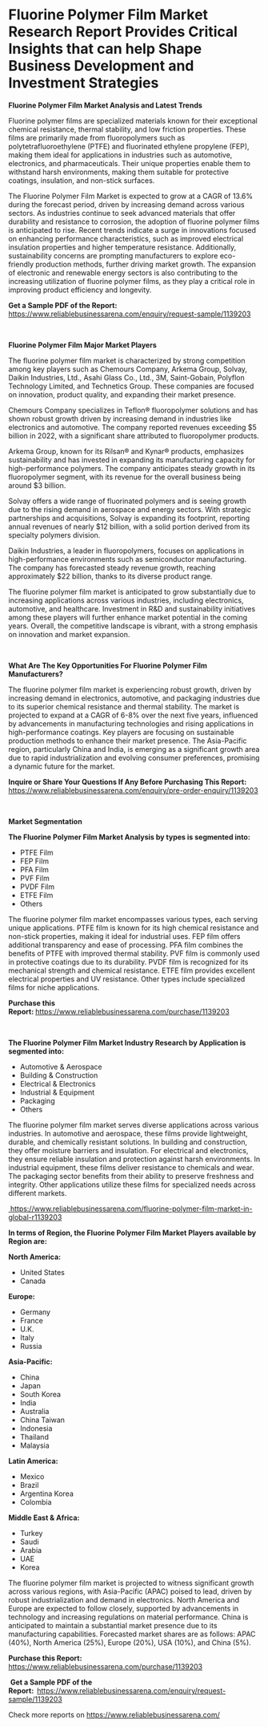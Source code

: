 <p><h1>Fluorine Polymer Film Market Research Report Provides Critical Insights that can help Shape Business Development and Investment Strategies</h1></p><p><strong>Fluorine Polymer Film Market Analysis and Latest Trends</strong></p>
<p><p>Fluorine polymer films are specialized materials known for their exceptional chemical resistance, thermal stability, and low friction properties. These films are primarily made from fluoropolymers such as polytetrafluoroethylene (PTFE) and fluorinated ethylene propylene (FEP), making them ideal for applications in industries such as automotive, electronics, and pharmaceuticals. Their unique properties enable them to withstand harsh environments, making them suitable for protective coatings, insulation, and non-stick surfaces.</p><p>The Fluorine Polymer Film Market is expected to grow at a CAGR of 13.6% during the forecast period, driven by increasing demand across various sectors. As industries continue to seek advanced materials that offer durability and resistance to corrosion, the adoption of fluorine polymer films is anticipated to rise. Recent trends indicate a surge in innovations focused on enhancing performance characteristics, such as improved electrical insulation properties and higher temperature resistance. Additionally, sustainability concerns are prompting manufacturers to explore eco-friendly production methods, further driving market growth. The expansion of electronic and renewable energy sectors is also contributing to the increasing utilization of fluorine polymer films, as they play a critical role in improving product efficiency and longevity.</p></p>
<p><strong>Get a Sample PDF of the Report:&nbsp;</strong> <a href="https://www.reliablebusinessarena.com/enquiry/request-sample/1139203?utm_campaign=2892&utm_medium=2&utm_source=Github&utm_content=ia&utm_term=25032025&utm_id=fluorine-polymer-film">https://www.reliablebusinessarena.com/enquiry/request-sample/1139203</a></p>
<p>&nbsp;</p>
<p><strong>Fluorine Polymer Film Major Market Players</strong></p>
<p><p>The fluorine polymer film market is characterized by strong competition among key players such as Chemours Company, Arkema Group, Solvay, Daikin Industries, Ltd., Asahi Glass Co., Ltd., 3M, Saint-Gobain, Polyflon Technology Limited, and Technetics Group. These companies are focused on innovation, product quality, and expanding their market presence.</p><p>Chemours Company specializes in Teflon® fluoropolymer solutions and has shown robust growth driven by increasing demand in industries like electronics and automotive. The company reported revenues exceeding $5 billion in 2022, with a significant share attributed to fluoropolymer products.</p><p>Arkema Group, known for its Rilsan® and Kynar® products, emphasizes sustainability and has invested in expanding its manufacturing capacity for high-performance polymers. The company anticipates steady growth in its fluoropolymer segment, with its revenue for the overall business being around $3 billion.</p><p>Solvay offers a wide range of fluorinated polymers and is seeing growth due to the rising demand in aerospace and energy sectors. With strategic partnerships and acquisitions, Solvay is expanding its footprint, reporting annual revenues of nearly $12 billion, with a solid portion derived from its specialty polymers division.</p><p>Daikin Industries, a leader in fluoropolymers, focuses on applications in high-performance environments such as semiconductor manufacturing. The company has forecasted steady revenue growth, reaching approximately $22 billion, thanks to its diverse product range.</p><p>The fluorine polymer film market is anticipated to grow substantially due to increasing applications across various industries, including electronics, automotive, and healthcare. Investment in R&D and sustainability initiatives among these players will further enhance market potential in the coming years. Overall, the competitive landscape is vibrant, with a strong emphasis on innovation and market expansion.</p></p>
<p>&nbsp;</p>
<p><strong>What Are The Key Opportunities For Fluorine Polymer Film Manufacturers?</strong></p>
<p><p>The fluorine polymer film market is experiencing robust growth, driven by increasing demand in electronics, automotive, and packaging industries due to its superior chemical resistance and thermal stability. The market is projected to expand at a CAGR of 6-8% over the next five years, influenced by advancements in manufacturing technologies and rising applications in high-performance coatings. Key players are focusing on sustainable production methods to enhance their market presence. The Asia-Pacific region, particularly China and India, is emerging as a significant growth area due to rapid industrialization and evolving consumer preferences, promising a dynamic future for the market.</p></p>
<p><strong>Inquire or Share Your Questions If Any Before Purchasing This Report:</strong> <a href="https://www.reliablebusinessarena.com/enquiry/pre-order-enquiry/1139203?utm_campaign=2892&utm_medium=2&utm_source=Github&utm_content=ia&utm_term=25032025&utm_id=fluorine-polymer-film">https://www.reliablebusinessarena.com/enquiry/pre-order-enquiry/1139203</a></p>
<p>&nbsp;</p>
<p><strong>Market Segmentation</strong></p>
<p><strong>The Fluorine Polymer Film Market Analysis by types is segmented into:</strong></p>
<p><ul><li>PTFE Film</li><li>FEP Film</li><li>PFA Film</li><li>PVF Film</li><li>PVDF Film</li><li>ETFE Film</li><li>Others</li></ul></p>
<p><p>The fluorine polymer film market encompasses various types, each serving unique applications. PTFE film is known for its high chemical resistance and non-stick properties, making it ideal for industrial uses. FEP film offers additional transparency and ease of processing. PFA film combines the benefits of PTFE with improved thermal stability. PVF film is commonly used in protective coatings due to its durability. PVDF film is recognized for its mechanical strength and chemical resistance. ETFE film provides excellent electrical properties and UV resistance. Other types include specialized films for niche applications.</p></p>
<p><strong>Purchase this Report:&nbsp;</strong><a href="https://www.reliablebusinessarena.com/purchase/1139203?utm_campaign=2892&utm_medium=2&utm_source=Github&utm_content=ia&utm_term=25032025&utm_id=fluorine-polymer-film">https://www.reliablebusinessarena.com/purchase/1139203</a></p>
<p>&nbsp;</p>
<p><strong>The Fluorine Polymer Film Market Industry Research by Application is segmented into:</strong></p>
<p><ul><li>Automotive & Aerospace</li><li>Building & Construction</li><li>Electrical & Electronics</li><li>Industrial & Equipment</li><li>Packaging</li><li>Others</li></ul></p>
<p><p>The fluorine polymer film market serves diverse applications across various industries. In automotive and aerospace, these films provide lightweight, durable, and chemically resistant solutions. In building and construction, they offer moisture barriers and insulation. For electrical and electronics, they ensure reliable insulation and protection against harsh environments. In industrial equipment, these films deliver resistance to chemicals and wear. The packaging sector benefits from their ability to preserve freshness and integrity. Other applications utilize these films for specialized needs across different markets.</p></p>
<p><a href="https://www.reliablebusinessarena.com/fluorine-polymer-film-market-in-global-r1139203?utm_campaign=2892&utm_medium=2&utm_source=Github&utm_content=ia&utm_term=25032025&utm_id=fluorine-polymer-film">&nbsp;https://www.reliablebusinessarena.com/fluorine-polymer-film-market-in-global-r1139203</a></p>
<p><strong>In terms of Region, the Fluorine Polymer Film Market Players available by Region are:</strong></p>
<p>
    <p> <strong> North America: </strong>
        <ul>
            <li>United States</li>
            <li>Canada</li>
        </ul>
        </p> 
    <p> <strong> Europe: </strong>
        <ul>
            <li>Germany</li>
            <li>France</li>
            <li>U.K.</li>
            <li>Italy</li>
            <li>Russia</li>
        </ul>
        </p> 
    <p> <strong> Asia-Pacific: </strong>
        <ul>
            <li>China</li>
            <li>Japan</li>
            <li>South Korea</li>
            <li>India</li>
            <li>Australia</li>
            <li>China Taiwan</li>
            <li>Indonesia</li>
            <li>Thailand</li>
            <li>Malaysia</li>
        </ul>
        </p> 
    <p> <strong> Latin America: </strong>
        <ul>
            <li>Mexico</li>
            <li>Brazil</li>
            <li>Argentina Korea</li>
            <li>Colombia</li>
        </ul>
        </p> 
    <p> <strong> Middle East & Africa: </strong>
        <ul>
            <li>Turkey</li>
            <li>Saudi</li>
            <li>Arabia</li>
            <li>UAE</li>
            <li>Korea</li>
        </ul>
    </p>
    </p>
<p><p>The fluorine polymer film market is projected to witness significant growth across various regions, with Asia-Pacific (APAC) poised to lead, driven by robust industrialization and demand in electronics. North America and Europe are expected to follow closely, supported by advancements in technology and increasing regulations on material performance. China is anticipated to maintain a substantial market presence due to its manufacturing capabilities. Forecasted market shares are as follows: APAC (40%), North America (25%), Europe (20%), USA (10%), and China (5%).</p></p>
<p><strong>Purchase this Report: </strong><a href="https://www.reliablebusinessarena.com/purchase/1139203?utm_campaign=2892&utm_medium=2&utm_source=Github&utm_content=ia&utm_term=25032025&utm_id=fluorine-polymer-film">https://www.reliablebusinessarena.com/purchase/1139203</a></p>
<p>&nbsp;<strong>Get a Sample PDF of the Report:&nbsp;&nbsp;</strong><a href="https://www.reliablebusinessarena.com/enquiry/request-sample/1139203?utm_campaign=2892&utm_medium=2&utm_source=Github&utm_content=ia&utm_term=25032025&utm_id=fluorine-polymer-film">https://www.reliablebusinessarena.com/enquiry/request-sample/1139203</a></p>
<p><strong></strong></p>
<p>Check more reports on <a href="https://www.reliablebusinessarena.com/?utm_campaign=2892&utm_medium=2&utm_source=Github&utm_content=ia&utm_term=25032025&utm_id=fluorine-polymer-film">https://www.reliablebusinessarena.com/</a></p>